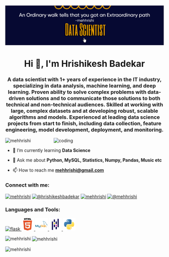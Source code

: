![logo](https://github.com/mehhrishi/Hrishikesh-Badekar/blob/main/Copy%20of%20Project%201.jpg)
<h1 align="center">Hi 👋, I'm Hrishikesh Badekar</h1>
<h3 align="center">A data scientist with 1+ years of experience in the IT industry, specializing in data analysis, machine learning, and deep learning. Proven ability to solve complex problems with data-driven solutions and to communicate those solutions to both technical and non-technical audiences. Skilled at working with large, complex datasets and at developing robust, scalable algorithms and models. Experienced at leading data science projects from start to finish, including data collection, feature engineering, model development, deployment, and monitoring.</h3>

<img align="right" alt="coding" width="350" src="https://media3.giphy.com/media/qgQUggAC3Pfv687qPC/giphy.gif?cid=ecf05e47daxwfxu29mtjbkbjx7aw045l18qbafh0i7hnz38f&rid=giphy.gif&ct=g">


<p align="left"> <img src="https://komarev.com/ghpvc/?username=mehhrishi&label=Profile%20views&color=0e75b6&style=flat" alt="mehhrishi" /> </p>

- 🌱 I’m currently learning **Data Science**

- 💬 Ask me about **Python, MySQL, Statistics, Numpy, Pandas, Music etc**

- 📫 How to reach me **mehhrishi@gmail.com**

<h3 align="left">Connect with me:</h3>
<p align="left">
<a href="https://twitter.com/mehhrishi" target="blank"><img align="center" src="https://raw.githubusercontent.com/rahuldkjain/github-profile-readme-generator/master/src/images/icons/Social/twitter.svg" alt="mehhrishi" height="30" width="40" /></a>
<a href="https://www.linkedin.com/in/hrishikeshbadekar/" target="blank"><img align="center" src="https://raw.githubusercontent.com/rahuldkjain/github-profile-readme-generator/master/src/images/icons/Social/linked-in-alt.svg" alt="@hrishikeshbadekar" height="30" width="40" /></a>
<a href="https://instagram.com/mehhrishi" target="blank"><img align="center" src="https://raw.githubusercontent.com/rahuldkjain/github-profile-readme-generator/master/src/images/icons/Social/instagram.svg" alt="mehhrishi" height="30" width="40" /></a>
<a href="https://www.youtube.com/@mehhrishi" target="blank"><img align="center" src="https://raw.githubusercontent.com/rahuldkjain/github-profile-readme-generator/master/src/images/icons/Social/youtube.svg" alt="@mehhrishi" height="30" width="40" /></a>
</p>

<h3 align="left">Languages and Tools:</h3>
<p align="left"> <a href="https://flask.palletsprojects.com/" target="_blank" rel="noreferrer"> <img src="https://www.vectorlogo.zone/logos/pocoo_flask/pocoo_flask-icon.svg" alt="flask" width="40" height="40"/> </a> <a href="https://www.w3.org/html/" target="_blank" rel="noreferrer"> <img src="https://raw.githubusercontent.com/devicons/devicon/master/icons/html5/html5-original-wordmark.svg" alt="html5" width="40" height="40"/> </a> <a href="https://www.mysql.com/" target="_blank" rel="noreferrer"> <img src="https://raw.githubusercontent.com/devicons/devicon/master/icons/mysql/mysql-original-wordmark.svg" alt="mysql" width="40" height="40"/> </a> <a href="https://pandas.pydata.org/" target="_blank" rel="noreferrer"> <img src="https://raw.githubusercontent.com/devicons/devicon/2ae2a900d2f041da66e950e4d48052658d850630/icons/pandas/pandas-original.svg" alt="pandas" width="40" height="40"/> </a> <a href="https://www.python.org" target="_blank" rel="noreferrer"> <img src="https://raw.githubusercontent.com/devicons/devicon/master/icons/python/python-original.svg" alt="python" width="40" height="40"/> </a> </p>

<p><img align="left" src="https://github-readme-stats.vercel.app/api/top-langs?username=mehhrishi&show_icons=true&locale=en&layout=compact" alt="mehhrishi" /></p>

<p>&nbsp;<img align="center" src="https://github-readme-stats.vercel.app/api?username=mehhrishi&show_icons=true&locale=en" alt="mehhrishi" /></p>

<p><img align="center" src="https://github-readme-streak-stats.herokuapp.com/?user=mehhrishi&" alt="mehhrishi" /></p>
